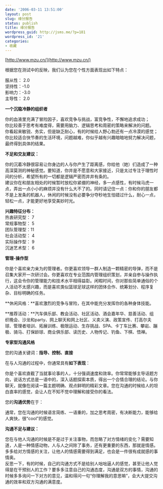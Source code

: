 ```yaml
---
date: '2006-03-11 13:51:00'
layout: post
slug: 缘分报告
status: publish
title: 缘分报告
wordpress_guid: http://jsms.me/?p=181
wordpress_id: '21'
categories:
- 收藏
---
```


[http://www.mzu.cn/](http://www.mzu.cn/)


根据您在测试中的反映，我们认为您在个性方面表现出如下特点：


服从性： 2.0  
坚持性：-1.0  
影响力：-3.0  
主导性： 2.0


**一个沉稳冷静的组织者**


你的血液里充满了冒险因子，喜欢竞争与挑战，富竞争性，不懈地追求成功；  
你比较善于思考有难度得，需要用脑力、逻辑思考和周密的策略来解决的问题。  
你看起来敏锐、务实，但是缺乏耐心，有的时候给人野心勃还有一点冷漠的感觉；  
你比较适合快节奏的生活环境，问题越难，你似乎越有兴趣暗暗地努力解决问题，最终得到具体的结果。


**不足和交友建议：**


你的沉着冷静很容易让你身边的人与你产生了距离感，你给他（她）们造成了一种高深莫测的神秘感觉。要知道，你并是不愿意和大家接近，只是太过专注于理性时间的分析，希望所有的一切都是逻辑严密而井井有条的。  
建议你在和朋友相处的时候暂时放松你紧绷的神经，多一点感性，有时候马虎一点，弄出一点小小的麻烦并没有什么大不了的。同时请记住一点：你和你的朋友都不是上发条的机器人，休闲的时候没有必要争分夺秒地生怕错过什么，耐心一点，轻松一点，才能更好地享受美妙时光。


**兴趣特征分布：**  
热衷研究型： 7  
常规事物型： 5  
团队管理型：11  
社会活动型： 4  
实际操作型： 9  
沉迷艺术型： 6


**管理-操作型**


你是个喜欢亲力亲为的管理者。你更喜欢领导一群人制造一颗精密的导弹，而不是召集大家开一次研讨会。你更喜欢在专业范围内管理组织策划，并亲自参与操作执行，这会令你的管理能力和技术水平相得益彰。闲暇时间，你对那些简单通俗的个人活动不太感兴趣，而是喜欢类似篮球足球这样的团体合作、统筹划分、程序复杂、目标明确的任务。


**休闲风格：**喜欢激烈的竞争与冒险，在其中能充分发挥你的各种身体技能。


**推荐活动：**汽车俱乐部、教会活动、社区活动、酒会嘉年华、慈善活动、组织晚会、沙龙和party、网上聊天和网上社区、义卖义演、政策宣传、打高尔夫球、管理者培训、拓展训练、极限运动、生存挑战、SPA、卡丁车比赛、攀岩、蹦极、骑马、打保龄球、商业俱乐部、读历史、人物传记、钓鱼、下棋、悟禅。


**专家型沟通风格**


您的沟通关键词：**指导、控制、直接**


在与人沟通的过程中，你通常具有**如下表现**：


你是个喜欢直截了当就事论事的人，十分强调速度和效率。你常常能够主导话题方向，说话方式总是一语中的，深入话题探索本质，得出一个合情合理的结论。与你聊天，就像在阅读一篇主题明确、观点鲜明的精彩文章。您在沟通的时候给人的坦白直率的感觉，会让人在不知不觉中理解和接受你的看法。


您的**沟通优势**在于：


通常，您在沟通的时候语言简练、一语重的，加之思考周密，有决断能力，能够给人爽快，很“cool”的感觉。


**沟通不足与建议：**


您在与他人沟通的时候是不是过于关注事物，而忽略了对方情绪的变化？需要知道，人是一种情感动物，人与人之间除了事务，还有更重要的东西，那就是情感。多多给对方情感的关注，让他人的情感需要得到满足，也会是一件很有成就感的事情奥。  
反思一下，有的时候，自己的沟通方式不是给别人咄咄逼人的感觉，甚至让他人觉得是在干预别人的工作？要多多注意自己的沟通态度，沟通是双方的事情，沟通的时候多多询问一下对方的意见，温和得问一句“你理解我的意思嘛”，会大大提交沟通的效率和双方沟通的满意度。
